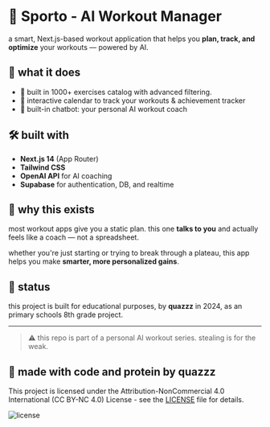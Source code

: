 # 💪 Sporto - AI Workout Manager

a smart, Next.js-based workout application that helps you **plan, track, and optimize** your workouts — powered by AI.

## 🧠 what it does
- 🔄 built in 1000+ exercises catalog with advanced filtering.
- 📅 interactive calendar to track your workouts & achievement tracker
- 💬 built-in chatbot: your personal AI workout coach

## 🛠️ built with
- **Next.js 14** (App Router)
- **Tailwind CSS**
- **OpenAI API** for AI coaching 
- **Supabase** for authentication, DB, and realtime

## 🎯 why this exists
most workout apps give you a static plan. this one **talks to you** and actually feels like a coach — not a spreadsheet.

whether you're just starting or trying to break through a plateau, this app helps you make **smarter, more personalized gains**.

## 🚧 status
this project is built for educational purposes, by **quazzz** in 2024, as an primary schools 8th grade project.


---

> ⚠️ this repo is part of a personal AI workout series. stealing is for the weak.

## 🙌 made with code and protein by quazzz ##


This project is licensed under the Attribution-NonCommercial 4.0 International (CC BY-NC 4.0) License - see the [LICENSE](./LICENSE) file for details.

![license](https://img.shields.io/badge/License-CC%20BY--NC%204.0-blue.svg)
